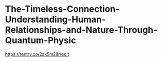 # The-Timeless-Connection-Understanding-Human-Relationships-and-Nature-Through-Quantum-Physic
https://rentry.co/2zk5m28r/edit
